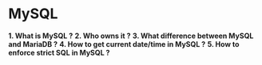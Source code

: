 # MySQL

**1. What is MySQL ?**
**2. Who owns it ?**
**3. What difference between MySQL and MariaDB ?**
**4. How to get current date/time in MySQL ?**
**5. How to enforce strict SQL in MySQL ?**